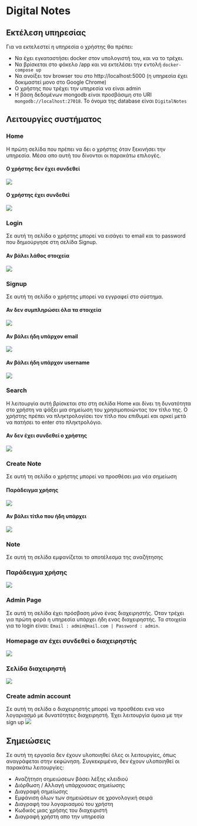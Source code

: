 # Digital Notes

## Εκτέλεση υπηρεσίας
Για να εκτελεστεί η υπηρεσία ο χρήστης θα πρέπει:
- Να έχει εγκαταστήσει docker στον υπολογιστή του, και να το τρέχει.
- Να βρίσκεται στο φάκελο /app και να εκτελέσει την εντολή ``docker-compose up``
- Να ανοίξει τον browser του στο http://localhost:5000 (η υπηρεσία έχει δοκιμαστεί μονο στο Google Chrome)
- Ο χρήστης που τρέχει την υπηρεσία να είναι admin
- Η βάση δεδομένων mongodb είναι προσβάσιμη στο URI ``mongodb://localhost:27018``. Το όνομα της database είναι ``DigitalNotes``

## Λειτουργίες συστήματος
### Home
Η πρώτη σελίδα που πρέπει να δει ο χρήστης όταν ξεκινήσει την υπηρεσία. Μέσα απο αυτή του δίνονται οι παρακάτω επιλογές.
#### Ο χρήστης δεν έχει συνδεθεί
![](docs/images/home-logged-out.png)
#### Ο χρήστης έχει συνδεθεί
![](docs/images/home-logged-in.png)
### Login
Σε αυτή τη σελίδα ο χρήστης μπορεί να εισάγει το email και το password που δημιούργησε στη σελίδα Signup.
#### Αν βάλει λάθος στοιχεία
![](docs/images/login-invalid.png)
### Signup
Σε αυτή τη σελίδα ο χρήστης μπορεί να εγγραφεί στο σύστημα.
#### Αν δεν συμπληρώσει όλα τα στοιχεία
![](docs/images/sign-up-fail.png)
#### Αν βάλει ήδη υπάρχον email
![](docs/images/sign-up-fail-email-exists.png)
#### Αν βάλει ήδη υπάρχον username
![](docs/images/sign-up-fail-uname-exists.png)
### Search
Η λειτουργία αυτή βρίσκεται στο στη σελίδα Home και δίνει τη δυνατότητα στο χρήστη να ψάξει μια σημείωση του χρησιμοποιώντας τον τίτλο της. Ο χρήστης πρέπει να πληκτρολογίσει τον τίτλο που επιθυμεί και αρκεί μετά να πατήσει το enter στο πληκτρολόγιο.
#### Αν δεν έχει συνδεθεί ο χρήστης
![](docs/images/home-search-not-logged-in.png)
### Create Note
Σε αυτή τη σελίδα ο χρήστης μπορεί να προσθέσει μια νέα σημείωση
#### Παράδειγμα χρήσης
![](docs/images/create-note.png)
#### Αν βάλει τίτλο που ήδη υπάρχει
![](docs/images/create-note-title-exists.png)
### Note
Σε αυτή τη σελίδα εμφανίζεται το αποτέλεσμα της αναζήτησης
### Παράδειγμα χρήσης
![](docs/images/note-view.png)
### Admin Page
Σε αυτή τη σελίδα έχει πρόσβαση μόνο ένας διαχειρηστής. Όταν τρέχει για πρώτη φορά η υπηρεσία υπάρχει ήδη ενας διαχειρηστής. Τα στοιχεία για το login είναι: ``Email : admin@mail.com | Password : admin``.
### Homepage αν έχει συνδεθεί ο διαχειρηστής
![](docs/images/admin-home.png)
### Σελίδα διαχειρηστή
![](docs/images/admin-page.png)
### Create admin account
Σε αυτή τη σελίδα ο διαχειρηστής μπορεί να προσθέσει ενα νεο λογαριασμό με δυνατότητες διαχειρηστή. Έχει λειτουργία όμοια με την sign up
![](docs/images/create-admin.png)



## Σημειώσεις
Σε αυτή τη εργασία δεν έχουν υλοποιηθεί όλες οι λειτουργίες, όπως αναγράφεται στην εκφώνηση. Συγκεκριμένα, δεν έχουν υλοποιηθεί οι παρακάτω λειτουργίες:
- Αναζήτηση σημειώσεων βάσει λέξης κλειδιού
- Διόρθωση / Αλλαγή υπάρχουσας σημείωσης
- Διαγραφή σημείωσης
- Εμφάνιση όλων των σημειώσεων σε χρονολογική σειρά
- Διαγραφή του λογαριασμού του χρήστη
- Κωδικός μιας χρήσης του διαχειριστή
- Διαγραφή χρήστη απο την υπηρεσία